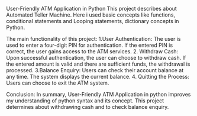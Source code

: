 User-Friendly ATM Application in Python
This project describes about Automated Teller Machine. Here i used basic concepts like functions, conditional statements and Looping statements, dictionary concepts in Python.

The main functionality of this project:
1.User Authentication:
The user is used to enter a four-digit PIN for authentication.
If the entered PIN is correct, the user gains access to the ATM services.
2. Withdraw Cash:
Upon successful authentication, the user can choose to withdraw cash.
If the entered amount is valid and there are sufficient funds, the withdrawal is processed.
3.Balance Enquiry:
Users can check their account balance at any time.
The system displays the current balance.
4. Quitting the Process:
Users can choose to exit the ATM system.

Conclusion:
In summary, User-Friendly ATM Application in python improves my understanding of python syntax and its concept. This project determines about withdrawing cash and to check balance enquiry.

